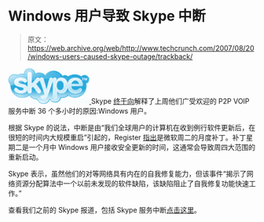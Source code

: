 # Windows 用户导致 Skype 中断

> 原文：<https://web.archive.org/web/http://www.techcrunch.com/2007/08/20/windows-users-caused-skype-outage/trackback/>

[![skype_logo.jpg](img/038aaf4169ca13e3966747cf4185df5a.png) ](https://web.archive.org/web/20100901032329/http://www.crunchbase.com/company/skype) Skype [终于向](https://web.archive.org/web/20100901032329/http://heartbeat.skype.com/2007/08/what_happened_on_august_16.html)解释了上周他们广受欢迎的 P2P VOIP 服务中断 36 个多小时的原因:Windows 用户。

根据 Skype 的说法，中断是由“我们全球用户的计算机在收到例行软件更新后，在很短的时间内大规模重启”引起的，Register [指出](https://web.archive.org/web/20100901032329/http://www.theregister.co.uk/2007/08/20/skype_outage_post-mortem/)是微软周二的月度补丁。补丁星期二是一个月中 Windows 用户接收安全更新的时间，这通常会导致周四大范围的重新启动。

Skype 表示，虽然他们的对等网络具有内在的自我修复能力，但该事件“揭示了网络资源分配算法中一个以前未发现的软件缺陷，该缺陷阻止了自我修复功能快速工作。”

查看我们之前的 Skype 报道，包括 Skype 服务中断[点击这里](https://web.archive.org/web/20100901032329/http://www.techcrunch.com/tag/skype)。